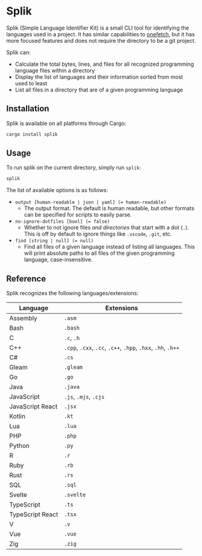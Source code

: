 # Splik

Splik (Simple Language Identifier Kit) is a small CLI tool for identifying the languages used in a project. It has similar capabilities to [onefetch](https://github.com/o2sh/onefetch), but it has more focused features and does not require the directory to be a git project.

Splik can:

- Calculate the total bytes, lines, and files for all recognized programming language files within a directory
- Display the list of languages and their information sorted from most used to least
- List all files in a directory that are of a given programming language

## Installation

Splik is available on all platforms through Cargo:

```bash
cargo install splik
```

## Usage

To run splik on the current directory, simply run `splik`:

```bash
splik
```

The list of available options is as follows:

- `output [human-readable | json | yaml] (= human-readable)`
  - The output format. The default is human readable, but other formats can be specified for scripts to easily parse.
- `no-ignore-dotfiles [bool] (= false)`
  - Whether to not ignore files *and directories* that start with a dot (`.`). This is off by default to ignore things like `.vscode`, `.git`, etc.
- `find [string | null] (= null)`
  - Find all files of a given language instead of listing all languages. This will print absolute paths to all files of the given programming language, case-insensitive.

## Reference

Splik recognizes the following languages/extensions:

| Language         | Extensions                                                   |
|------------------|--------------------------------------------------------------|
| Assembly         | `.asm`                                                       |
| Bash             | `.bash`                                                      |
| C                | `.c`, `.h`                                                   |
| C++              | `.cpp`, `.cxx`, `.cc`, `.c++`, `.hpp`, `.hxx`, `.hh`, `.h++` |
| C#               | `.cs`                                                        |
| Gleam            | `.gleam`                                                     |
| Go               | `.go`                                                        |
| Java             | `.java`                                                      |
| JavaScript       | `.js`, `.mjs`, `.cjs`                                        |
| JavaScript React | `.jsx`                                                       |
| Kotlin           | `.kt`                                                        |
| Lua              | `.lua`                                                       |
| PHP              | `.php`                                                       |
| Python           | `.py`                                                        |
| R                | `.r`                                                         |
| Ruby             | `.rb`                                                        |
| Rust             | `.rs`                                                        |
| SQL              | `.sql`                                                       |
| Svelte           | `.svelte`                                                    |
| TypeScript       | `.ts`                                                        |
| TypeScript React | `.tsx`                                                       |
| V                | `.v`                                                         |
| Vue              | `.vue`                                                       |
| Zig              | `.zig`                                                       |
